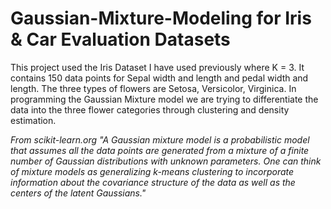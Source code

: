 # Gaussian-Mixture-Modeling for Iris & Car Evaluation Datasets

This project used the Iris Dataset I have used previously where K = 3. It contains 150 data points for Sepal width and length and pedal width and length. The three types of flowers are Setosa, Versicolor, Virginica. In programming the Gaussian Mixture model we are trying to differentiate the data into the three flower categories through clustering and density estimation.


*From scikit-learn.org*
*"A Gaussian mixture model is a probabilistic model that assumes all the data points are generated from a mixture of a finite number of Gaussian distributions with unknown parameters. One can think of mixture models as generalizing k-means clustering to incorporate information about the covariance structure of the data as well as the centers of the latent Gaussians."*
